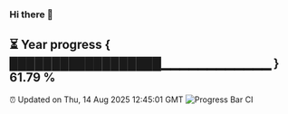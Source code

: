 ### Hi there 👋
⏳ Year progress { ██████████████████▁▁▁▁▁▁▁▁▁▁▁▁ } 61.79 %
---
⏰ Updated on Thu, 14 Aug 2025 12:45:01 GMT
![Progress Bar CI](https://github.com/liununu/liununu/workflows/Progress%20Bar%20CI/badge.svg)
